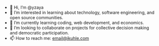 - 👋 Hi, I’m @yzaya
- 👀 I’m interested in learning about technology, software engineering, and open source communities.
- 🌱 I’m currently learning coding, web development, and economics.
- 💞️ I’m looking to collaborate on projects for collective decision making and democratic participation. 
- 📫 How to reach me: email@ikuhle.com

<!---
yzaya/yzaya is a ✨ special ✨ repository because its `README.md` (this file) appears on your GitHub profile.
You can click the Preview link to take a look at your changes.
--->
